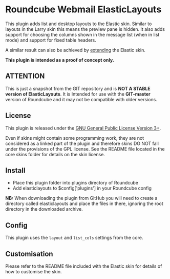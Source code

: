 Roundcube Webmail ElasticLayouts
================================
This plugin adds list and desktop layouts to the Elastic skin. Similar to
layouts in the Larry skin this means the preview pane is hidden. It also adds
support for choosing the columns shown in the message list (when in list mode)
and support for fixed table headers.

A similar result can also be achieved by [extending][wiki] the Elastic skin.

**This plugin is intended as a proof of concept only.**

ATTENTION
---------
This is just a snapshot from the GIT repository and is **NOT A STABLE version
of ElasticLayouts**. It is Intended for use with the **GIT-master** version
of Roundcube and it may not be compatible with older versions.

License
-------
This plugin is released under the [GNU General Public License Version 3+][gpl].

Even if skins might contain some programming work, they are not considered
as a linked part of the plugin and therefore skins DO NOT fall under the
provisions of the GPL license. See the README file located in the core skins
folder for details on the skin license.

Install
-------
* Place this plugin folder into plugins directory of Roundcube
* Add elasticlayouts to $config['plugins'] in your Roundcube config

**NB:** When downloading the plugin from GitHub you will need to create a
directory called elasticlayouts and place the files in there, ignoring the
root directory in the downloaded archive.

Config
------
This plugin uses the `layout` and `list_cols` settings from the core.

Customisation
-------------
Please refer to the README file included with the Elastic skin for details of
how to customise the skin.

[wiki]: https://github.com/roundcube/roundcubemail/wiki/Skins#extending-skins
[gpl]: https://www.gnu.org/licenses/gpl.html